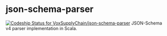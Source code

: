 json-schema-parser
==================

[ ![Codeship Status for VoxSupplyChain/json-schema-parser](https://codeship.com/projects/e3850ac0-5ba4-0132-98f4-0ea003043705/status)](https://codeship.com/projects/50584)
JSON-Schema v4 parser implementation in Scala.
